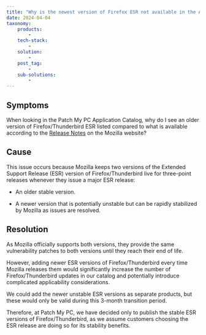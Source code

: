 ```yaml
---
title: "Why is the newest version of Firefox ESR not available in the Application Catalog?"
date: 2024-04-04
taxonomy:
    products:
        - 
    tech-stack:
        - 
    solution:
        - 
    post_tag:
        - 
    sub-solutions:
        - 
---
```


## Symptoms

When looking in the Patch My PC Application Catalog, why do I see an older version of Firefox/Thunderbird ESR listed compared to what is available according to the [Release Notes](https://www.mozilla.org/en-US/firefox/organizations/notes/) on the Mozilla website?

## Cause

This issue occurs because Mozilla keeps two versions of the Extended Support Release (ESR) version of Firefox/Thunderbird live for three-point releases whenever they issue a major ESR release:

- An older stable version.

- A newer version that is potentially unstable but can be rapidly stabilized by Mozilla as issues are resolved.

## Resolution

As Mozilla officially supports both versions, they provide the same vulnerability patches to both versions until they reach their end of life.

However, adding newer ESR versions of Firefox/Thunderbird every time Mozilla releases them would significantly increase the number of Firefox/Thunderbird updates in our catalog and potentially introduce complicated applicability considerations.

We could add the newer unstable ESR versions as separate products, but these would only be valid during this 3-month transition period.

Therefore, at Patch My PC, we have decided only to publish the stable ESR versions of Firefox/Thunderbird, as we assume customers choosing the ESR release are doing so for its stability benefits.
